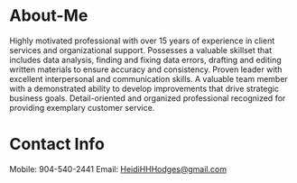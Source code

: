 # About-Me
Highly motivated professional with over 15 years of experience in client services and organizational support. Possesses a valuable skillset that includes data analysis, finding and fixing data errors, drafting and editing written materials to ensure accuracy and consistency. Proven leader with excellent interpersonal and communication skills. A valuable team member with a demonstrated ability to develop improvements that drive strategic business goals. Detail-oriented and organized professional recognized for providing exemplary customer service.
# Contact Info
Mobile: 904-540-2441
Email: HeidiHHHodges@gmail.com
